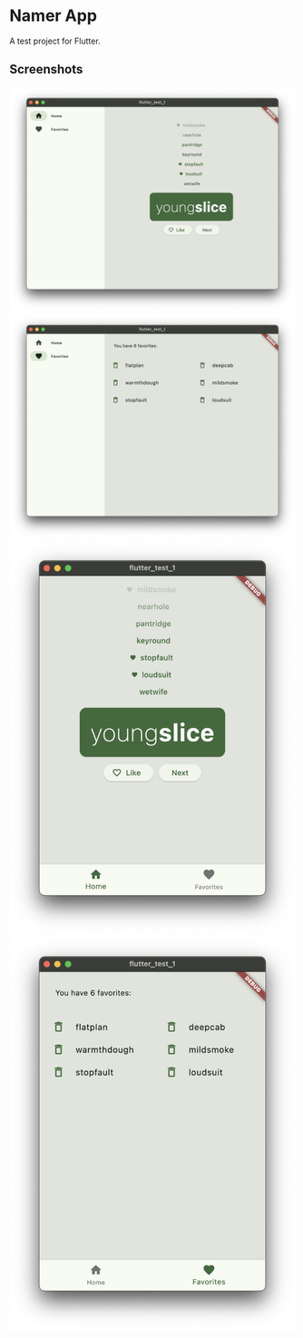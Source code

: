 # Namer App

A test project for Flutter.

## Screenshots

![image](public/full-size-home.png)
![image](public/full-size-fav.png)
![image](public/responsive-home.png)
![image](public/responsive-fav.png)
